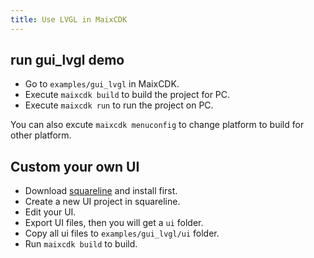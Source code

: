 ```yaml
---
title: Use LVGL in MaixCDK
---
```


## run gui_lvgl demo

* Go to `examples/gui_lvgl` in MaixCDK.
* Execute `maixcdk build` to build the project for PC.
* Execute `maixcdk run` to run the project on PC.

You can also excute `maixcdk menuconfig` to change platform to build for other platform.

## Custom your own UI

* Download [squareline](https://squareline.io/) and install first.
* Create a new UI project in squareline.
* Edit your UI.
* Export UI files, then you will get a `ui` folder.
* Copy all ui files to `examples/gui_lvgl/ui` folder.
* Run `maixcdk build` to build.

